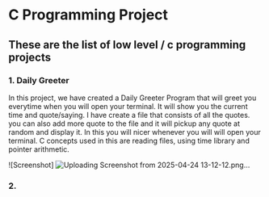 # C Programming Project 
## These are the list of low level / c programming projects

### 1. Daily Greeter

In this project, we have created a Daily Greeter Program that will greet you everytime when you will open your terminal.
It will show you the current time and quote/saying. I have create a file that consists of all the quotes. you can also 
add more quote to the file and it will pickup any quote at random and display it. In this you will nicer whenever you will 
will open your terminal. C concepts used in this are reading files, using time library and pointer arithmetic.

![Screenshot] ![Uploading Screenshot from 2025-04-24 13-12-12.png…]()


### 2. 
